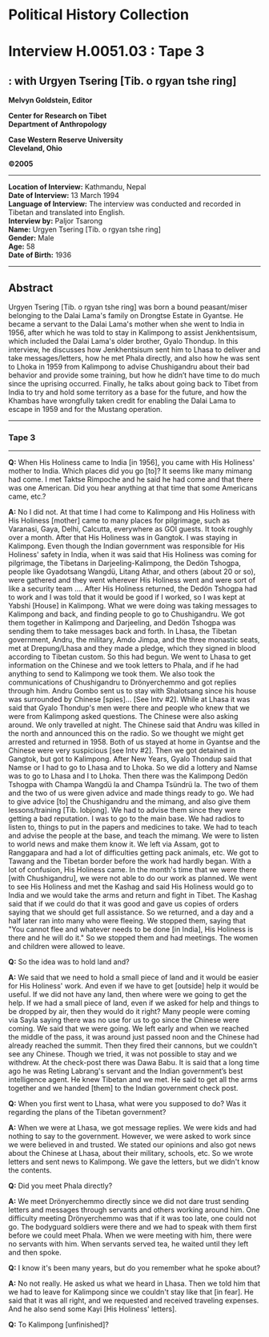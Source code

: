 # Political History Collection  
# Interview H.0051.03 : Tape 3  
##  : with Urgyen Tsering [Tib. o rgyan tshe ring]  


**Melvyn Goldstein, Editor**  

**Center for Research on Tibet**  
**Department of Anthropology**  

**Case Western Reserve University**  
**Cleveland, Ohio**  

**©2005**  

---  
**Location of Interview:** Kathmandu, Nepal  
**Date of Interview:** 13 March 1994  
**Language of Interview:** The interview was conducted and recorded in Tibetan and translated into English.  
**Interview by:** Paljor Tsarong  
**Name:** Urgyen Tsering [Tib. o rgyan tshe ring]  
**Gender:** Male  
**Age:** 58  
**Date of Birth:** 1936  

---  
## Abstract  

 Urgyen Tsering [Tib. o rgyan tshe ring] was born a bound peasant/miser belonging to the Dalai Lama's family on Drongtse Estate in Gyantse. He became a servant to the Dalai Lama's mother when she went to India in 1956, after which he was told to stay in Kalimpong to assist Jenkhentsisum, which included the Dalai Lama's older brother, Gyalo Thondup. In this interview, he discusses how Jenkhentsisum sent him to Lhasa to deliver and take messages/letters, how he met Phala directly, and also how he was sent to Lhoka in 1959 from Kalimpong to advise Chushigandru about their bad behavior and provide some training, but how he didn’t have time to do much since the uprising occurred. Finally, he talks about going back to Tibet from India to try and hold some territory as a base for the future, and how the Khambas have wrongfully taken credit for enabling the Dalai Lama to escape in 1959 and for the Mustang operation.
  
---
### Tape 3  

---

**Q:**  When His Holiness came to India [in 1956], you came with His Holiness' mother to India. Which places did you go [to]? It seems like many mimang had come. I met Taktse Rimpoche and he said he had come and that there was one American. Did you hear anything at that time that some Americans came, etc.?   

**A:**  No I did not. At that time I had come to Kalimpong and His Holiness with His Holiness [mother] came to many places for pilgrimage, such as Varanasi, Gaya, Delhi, Calcutta, everywhere as GOI guests. It took roughly over a month. After that His Holiness was in Gangtok. I was staying in Kalimpong. Even though the Indian government was responsible for His Holiness' safety in India, when it was said that His Holiness was coming for pilgrimage, the Tibetans in Darjeeling-Kalimpong, the Dedön Tshogpa, people like Gyadotsang Wangdü, Litang Athar, and others (about 20 or so), were gathered and they went wherever His Holiness went and were sort of like a security team .... After His Holiness returned, the Dedön Tshogpa had to work and I was told that it would be good if I worked, so I was kept at Yabshi [House] in Kalimpong. What we were doing was taking messages to Kalimpong and back, and finding people to go to Chushigandru. We got them together in Kalimpong and Darjeeling, and Dedön Tshogpa was sending them to take messages back and forth. In Lhasa, the Tibetan government, Andru, the military, Amdo Jimpa, and the three monastic seats, met at Drepung/Lhasa and they made a pledge, which they signed in blood according to Tibetan custom. So this had begun. We went to Lhasa to get information on the Chinese and we took letters to Phala, and if he had anything to send to Kalimpong we took them. We also took the communications of Chushigandru to Drönyerchemmo and got replies through him. Andru Gombo sent us to stay with Shalotsang since his house was surrounded by Chinese [spies]... [See Intv #2]. While at Lhasa it was said that Gyalo Thondup's men were there and people who knew that we were from Kalimpong asked questions. The Chinese were also asking around. We only travelled at night. The Chinese said that Andru was killed in the north and announced this on the radio. So we thought we might get arrested and returned in 1958. Both of us stayed at home in Gyantse and the Chinese were very suspicious [see Intv #2]. Then we got detained in Gangtok, but got to Kalimpong. After New Years, Gyalo Thondup said that Namse or I had to go to Lhasa and to Lhoka. So we did a lottery and Namse was to go to Lhasa and I to Lhoka. Then there was the Kalimpong Dedön Tshogpa with Champa Wangdü la and Champa Tsündrü la. The two of them and the two of us were given advice and made things ready to go. We had to give advice [to] the Chushigandru and the mimang, and also give them lessons/training [Tib. lobjong]. We had to advise them since they were getting a bad reputation. I was to go to the main base. We had radios to listen to, things to put in the papers and medicines to take. We had to teach and advise the people at the base, and teach the mimang. We were to listen to world news and make them know it. We left via Assam, got to Ranggapara and had a lot of difficulties getting pack animals, etc. We got to Tawang and the Tibetan border before the work had hardly began. With a lot of confusion, His Holiness came. In the month's time that we were there [with Chushigandru], we were not able to do our work as planned. We went to see His Holiness and met the Kashag and said His Holiness would go to India and we would take the arms and return and fight in Tibet. The Kashag said that if we could do that it was good and gave us copies of orders saying that we should get full assistance. So we returned, and a day and a half later ran into many who were fleeing. We stopped them, saying that "You cannot flee and whatever needs to be done [in India], His Holiness is there and he will do it." So we stopped them and had meetings. The women and children were allowed to leave.   

**Q:**  So the idea was to hold land and?   

**A:**  We said that we need to hold a small piece of land and it would be easier for His Holiness' work. And even if we have to get [outside] help it would be useful. If we did not have any land, then where were we going to get the help. If we had a small piece of land, even if we asked for help and things to be dropped by air, then they would do it right? Many people were coming via Sayla saying there was no use for us to go since the Chinese were coming. We said that we were going. We left early and when we reached the middle of the pass, it was around just passed noon and the Chinese had already reached the summit. Then they fired their cannons, but we couldn't see any Chinese. Though we tried, it was not possible to stay and we withdrew. At the check-post there was Dawa Babu. It is said that a long time ago he was Reting Labrang's servant and the Indian government’s best intelligence agent. He knew Tibetan and we met. He said to get all the arms together and we handed [them] to the Indian government check post.   

**Q:**  When you first went to Lhasa, what were you supposed to do? Was it regarding the plans of the Tibetan government?   

**A:**  When we were at Lhasa, we got message replies. We were kids and had nothing to say to the government. However, we were asked to work since we were believed in and trusted. We stated our opinions and also got news about the Chinese at Lhasa, about their military, schools, etc. So we wrote letters and sent news to Kalimpong. We gave the letters, but we didn't know the contents.   

**Q:**  Did you meet Phala directly?   

**A:**  We meet Drönyerchemmo directly since we did not dare trust sending letters and messages through servants and others working around him. One difficulty meeting Drönyerchemmo was that if it was too late, one could not go. The bodyguard soldiers were there and we had to speak with them first before we could meet Phala. When we were meeting with him, there were no servants with him. When servants served tea, he waited until they left and then spoke.   

**Q:**  I know it's been many years, but do you remember what he spoke about?   

**A:**  No not really. He asked us what we heard in Lhasa. Then we told him that we had to leave for Kalimpong since we couldn't stay like that [in fear]. He said that it was all right, and we requested and received traveling expenses. And he also send some Kayi [His Holiness' letters].   

**Q:**  To Kalimpong [unfinished]?  

